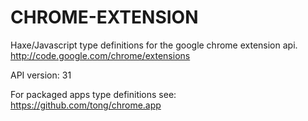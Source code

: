 CHROME-EXTENSION
================
Haxe/Javascript type definitions for the google chrome extension api.
http://code.google.com/chrome/extensions  

API version: 31

For packaged apps type definitions see: https://github.com/tong/chrome.app
